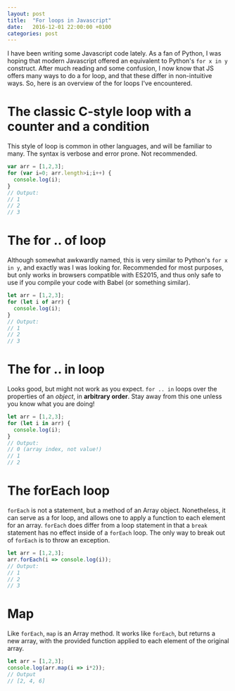 ```yaml
---
layout: post
title:  "For loops in Javascript"
date:   2016-12-01 22:00:00 +0100
categories: post
---
```


I have been writing some Javascript code lately. As a fan of Python, I was hoping that modern Javascript offered an
equivalent to Python's `for x in y` construct. After much reading and some confusion, I now know that JS offers many
ways to do a for loop, and that these differ in non-intuitive ways. So, here is an overview of the for loops I've
encountered.

# The classic C-style loop with a counter and a condition

This style of loop is common in other languages, and will be familiar to many. The syntax is verbose and error prone.
Not recommended.

```javascript
var arr = [1,2,3];
for (var i=0; arr.length>i;i++) {
  console.log(i);
}
// Output:
// 1
// 2
// 3
```

# The for .. of loop

Although somewhat awkwardly named, this is very similar to Python's `for x in y`, and exactly was I was looking for.
Recommended for most purposes, but only works in browsers compatible with ES2015, and thus only safe to use if you
compile your code with Babel (or something similar).

```javascript
let arr = [1,2,3];
for (let i of arr) {
  console.log(i);
}
// Output:
// 1
// 2
// 3
```

# The for .. in loop

Looks good, but might not work as you expect. `for .. in` loops over the properties of an *object*, in
**arbitrary order**. Stay away from this one unless you know what you are doing!

```javascript
let arr = [1,2,3];
for (let i in arr) {
  console.log(i);
}
// Output:
// 0 (array index, not value!)
// 1
// 2
```

# The forEach loop

`forEach` is not a statement, but a method of an Array object. Nonetheless, it can serve as a for loop, and allows one
to apply a function to each element for an array. `forEach` does differ from a loop statement in that a `break`
statement has no effect inside of a `forEach` loop. The only way to break out of `forEach` is to throw an exception.

```javascript
let arr = [1,2,3];
arr.forEach(i => console.log(i));
// Output:
// 1
// 2
// 3
```

# Map

Like `forEach`, `map` is an Array method. It works like `forEach`, but returns a new array, with the provided function
applied to each element of the original array.

```javascript
let arr = [1,2,3];
console.log(arr.map(i => i*2));
// Output
// [2, 4, 6]
```
